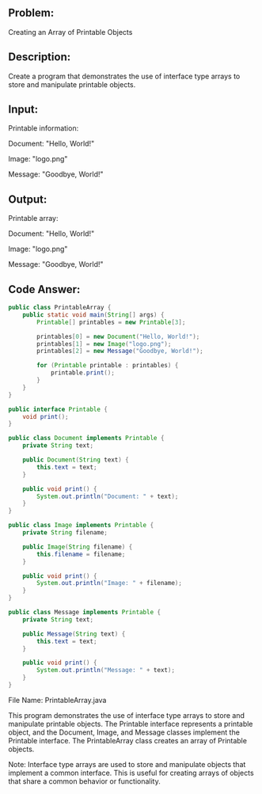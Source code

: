 ## Problem: 
Creating an Array of Printable Objects

## Description: 
Create a program that demonstrates the use of interface type arrays to store and manipulate printable objects.

## Input:

Printable information:

Document: "Hello, World!"

Image: "logo.png"

Message: "Goodbye, World!"

## Output:

Printable array:

Document: "Hello, World!"

Image: "logo.png"

Message: "Goodbye, World!"

## Code Answer:
```Java
public class PrintableArray {
    public static void main(String[] args) {
        Printable[] printables = new Printable[3];

        printables[0] = new Document("Hello, World!");
        printables[1] = new Image("logo.png");
        printables[2] = new Message("Goodbye, World!");

        for (Printable printable : printables) {
            printable.print();
        }
    }
}

public interface Printable {
    void print();
}

public class Document implements Printable {
    private String text;

    public Document(String text) {
        this.text = text;
    }

    public void print() {
        System.out.println("Document: " + text);
    }
}

public class Image implements Printable {
    private String filename;

    public Image(String filename) {
        this.filename = filename;
    }

    public void print() {
        System.out.println("Image: " + filename);
    }
}

public class Message implements Printable {
    private String text;

    public Message(String text) {
        this.text = text;
    }

    public void print() {
        System.out.println("Message: " + text);
    }
}
```

File Name: PrintableArray.java

This program demonstrates the use of interface type arrays to store and manipulate printable objects. The Printable interface represents a printable object, and the Document, Image, and Message classes implement the Printable interface. The PrintableArray class creates an array of Printable objects.

Note: Interface type arrays are used to store and manipulate objects that implement a common interface. This is useful for creating arrays of objects that share a common behavior or functionality.